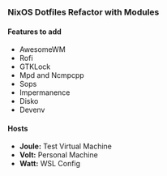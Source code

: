 ### NixOS Dotfiles Refactor with Modules

#### Features to add
- AwesomeWM
- Rofi
- GTKLock
- Mpd and Ncmpcpp
- Sops
- Impermanence
- Disko
- Devenv

#### Hosts
- **Joule:** Test Virtual Machine
- **Volt:** Personal Machine
- **Watt:** WSL Config
